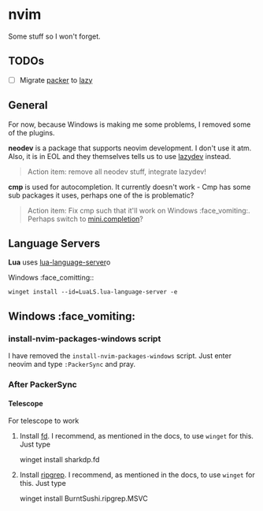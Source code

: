# nvim

Some stuff so I won't forget.

## TODOs

- [ ] Migrate [packer](https://github.com/wbthomason/packer.nvim) to [lazy](https://github.com/folke/lazy.nvim)

## General

For now, because Windows is making me some problems, I removed some of the plugins.

**neodev** is a package that supports neovim development. I don't use it atm. Also, it is in EOL and they themselves tells us to use [lazydev](https://github.com/folke/lazydev.nvim) instead.

> Action item: remove all neodev stuff, integrate lazydev!

**cmp** is used for autocompletion. It currently doesn't work - Cmp has some sub packages it uses, perhaps one of the is problematic?

> Action item: Fix cmp such that it'll work on Windows :face_vomiting:. Perhaps switch to [mini.completion](https://github.com/echasnovski/mini.completion)?

## Language Servers

**Lua** uses [lua-language-server](https://github.com/luals/lua-language-server/)o

Windows :face_comitting::

    winget install --id=LuaLS.lua-language-server -e

## Windows :face_vomiting:

### install-nvim-packages-windows script

I have removed the `install-nvim-packages-windows` script. Just enter neovim and type `:PackerSync` and pray.

### After PackerSync

#### Telescope

For telescope to work

1. Install [fd](https://github.com/sharkdp/fd). I recommend, as mentioned in the docs, to use `winget` for this. Just type

    winget install sharkdp.fd

2. Install [ripgrep](https://github.com/BurntSushi/ripgrep). I recommend, as mentioned in the docs, to use `winget` for this. Just type

    winget install BurntSushi.ripgrep.MSVC
